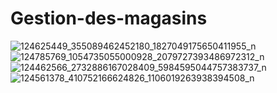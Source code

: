 # Gestion-des-magasins

![124625449_355089462452180_1827049175650411955_n](https://user-images.githubusercontent.com/47055686/98740821-f2834100-23ab-11eb-8aa5-709c154712c7.jpg)
![124785769_1054735055000928_2079727393486972312_n](https://user-images.githubusercontent.com/47055686/98740822-f3b46e00-23ab-11eb-97ca-a70034479fe0.jpg)
![124462566_2732886167028409_5984595044757383737_n](https://user-images.githubusercontent.com/47055686/98740825-f44d0480-23ab-11eb-82c2-ea130ab8103a.jpg)
![124561378_410752166624826_1106019263938394508_n](https://user-images.githubusercontent.com/47055686/98740830-f57e3180-23ab-11eb-9bbb-3bc0d5cb1b8a.jpg)
